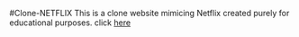#Clone-NETFLIX
This is a clone website mimicing Netflix created purely for educational purposes.
click [here](https://github.com/youparth18/clone_netflix)
